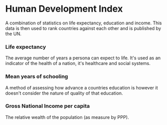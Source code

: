 Human Development Index
=====
A combination of statistics on life expectancy, education and income. This data is then used to rank countries against each other and is published by the UN.

### Life expectancy
The average number of years a persona can expect to life. It's used as an indicator of the health of a nation, it's healthcare and social systems.

### Mean years of schooling
A method of assessing how advance a countries education is however it doesn't consider the nature of quality of that education.

### Gross National Income per capita
The relative wealth of the population (as measure by PPP). 